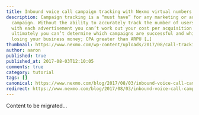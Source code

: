 ```yaml
---
title: Inbound voice call campaign tracking with Nexmo virtual numbers and Mixpanel
description: Campaign tracking is a “must have” for any marketing or advertising
  campaign. Without the ability to accurately track the number of users engaging
  with each advertisement you can’t work out your cost per acquisition (CPA), so
  ultimately you can’t determine which campaigns are successful and which are
  losing your business money; CPA greater than ARPU […]
thumbnail: https://www.nexmo.com/wp-content/uploads/2017/08/call-tracking-1.png
author: aaron
published: true
published_at: 2017-08-03T12:10:05
comments: true
category: tutorial
tags: []
canonical: https://www.nexmo.com/blog/2017/08/03/inbound-voice-call-campaign-tracking-dr
redirect: https://www.nexmo.com/blog/2017/08/03/inbound-voice-call-campaign-tracking-dr
---
```

Content to be migrated...